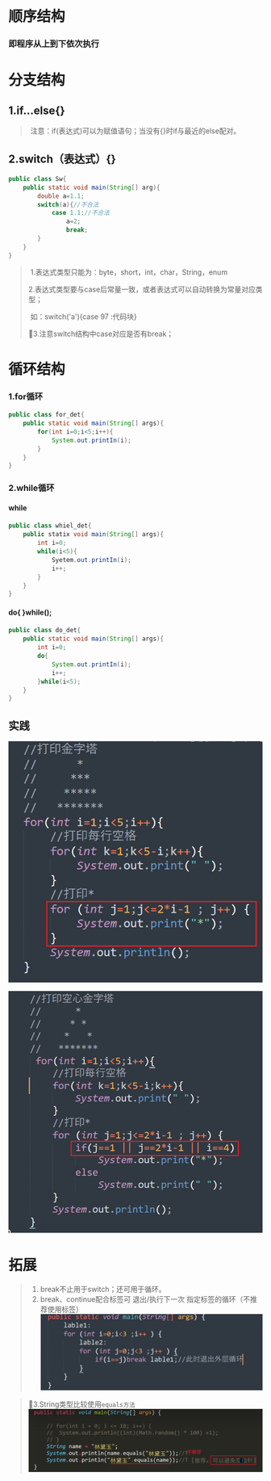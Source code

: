 # 顺序结构

### 	即程序从上到下依次执行



# 分支结构

## 		1.if...else{}

> ​	注意：if(表达式)可以为赋值语句；当没有{}时if与最近的else配对。

## 		2.switch（表达式）{}

```java
public class Sw{
    public static void main(String[] arg){
        double a=1.1;
        switch(a){//不合法
            case 1.1://不合法
                a=2;
                break;
        }
    }
}
```

> ​	1.表达式类型只能为：byte，short，int，char，String，enum
>
> ​	2.表达式类型要与case后常量一致，或者表达式可以自动转换为常量对应类型；
>
> ​		如：switch('a'){case 97 :代码块}
>
> 🚩3.注意switch结构中case对应是否有break；



# 循环结构

### 1.for循环

```java
public class for_det{
    public static void main(String[] args){
        for(int i=0;i<5;i++){
            System.out.printIn(i);
        }
    }
}
```



### 2.while循环

#### while

```java
public class whiel_det{
    public statix void main(String[] args){
        int i=0;
        while(i<5){
            Syetem.out.printIn(i);
            i++;
        }
    }
}
```

#### do{	}while();

```java
public class do_det{
    public static void main(String[] args){
        int i=0;
        do{
            System.out.printIn(i);
            i++;
        }while(i<5);
    }
}
```





## 实践

![image-20220714104549936](Typora_img/5.Java三大结构.asset/image-20220714104549936.png)

![image-20220714104459920](Typora_img/5.Java三大结构.asset/image-20220714104459920.png)



# 拓展

> 1. break不止用于switch；还可用于循环。
> 2. break、continue配合标签可 退出/执行下一次 指定标签的循环（不推荐使用标签）![image-20220714163639509](Typora_img/5.Java三大结构.asset/image-20220714163639509.png)

>   🚩3.String类型比较使用`equals方法`![image-20220714162939036](Typora_img/5.Java三大结构.asset/image-20220714162939036.png)

